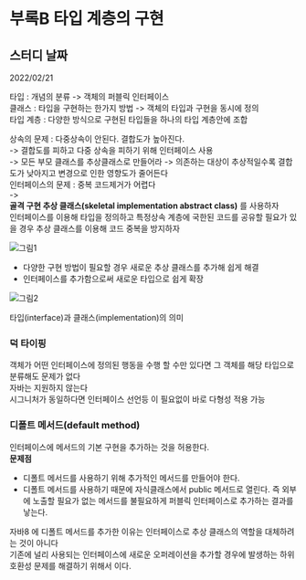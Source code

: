 # 부록B 타입 계층의 구현

## 스터디 날짜
2022/02/21

타입 : 개념의 분류 -> 객체의 퍼블릭 인터페이스<br>
클래스 : 타입을 구현하는 한가지 방법 -> 객체의 타입과 구현을 동시에 정의<br>
타입 계층 : 다양한 방식으로 구현된 타입들을 하나의 타입 계층안에 조합<br>

상속의 문제 : 다중상속이 안된다. 결합도가 높아진다.<br>
-> 결합도를 피하고 다중 상속을 피하기 위해 인터페이스 사용<br>
-> 모든 부모 클래스를 추상클래스로 만들어라 -> 의존하는 대상이 추상적일수록 결합도가 낮아지고 변경으로 인한 영향도가 줄어든다<br>
인터페이스의 문제 : 중복 코드제거가 어렵다<br>
-> <br>
**골격 구현 추상 클래스(skeletal implementation abstract class)** 를 사용하자<br>
인터페이스를 이용해 타입을 정의하고 특정상속 계층에 국한된 코드를 공유할 필요가 있을 경우 추상 클래스를 이용해 코드 중복을 방지하자<br>

![그림1](https://user-images.githubusercontent.com/71916223/154985017-8a8785a2-a8b3-409c-b19c-87eed5ae2ec5.PNG)

- 다양한 구현 방법이 필요할 경우 새로운 추상 클래스를 추가해 쉽게 해결
- 인터페이스를 추가함으로써 새로운 타입으로 쉽게 확장

![그림2](https://user-images.githubusercontent.com/71916223/154985011-9b2ab3b0-2eda-4c63-82f8-237d707531f4.PNG)

타입(interface)과 클래스(implementation)의 의미


### 덕 타이핑
객체가 어떤 인터페이스에 정의된 행동을 수행 할 수만 있다면 그 객체를 해당 타입으로 분류해도 문제가 없다<br>
자바는 지원하지 않는다<br>
시그니처가 동일하다면 인터페이스 선언등 이 필요없이 바로 다형성 적용 가능

### 디폴트 메서드(default method)
인터페이스에 메서드의 기본 구현을 추가하는 것을 허용한다.<br>
**문제점**
- 디폴트 메서드를 사용하기 위해 추가적인 메서드를 만들어야 한다.
- 디폴트 메서드를 사용하기 때문에 자식클래스에서 public 메서드로 열린다. 즉 외부에 노출할 필요가 없는 메서드를 불필요하게 퍼블릭 인터페이스로 추가하는 결과를 낳는다.

자바8 에 디폴트 메서드를 추가한 이유는 인터페이스로 추상 클래스의 역할을 대체하려는 것이 아니다<br>
기존에 널리 사용되는 인터페이스에 새로운 오퍼레이션을 추가할 경우에 발생하는 하위 호환성 문제를 해결하기 위해서 이다.

